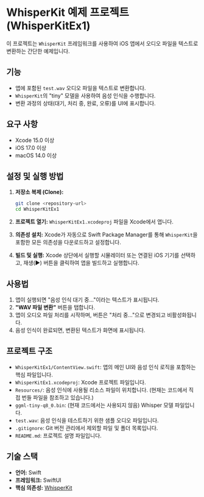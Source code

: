 # WhisperKit 예제 프로젝트 (WhisperKitEx1)

이 프로젝트는 `WhisperKit` 프레임워크를 사용하여 iOS 앱에서 오디오 파일을 텍스트로 변환하는 간단한 예제입니다.

## 기능

- 앱에 포함된 `test.wav` 오디오 파일을 텍스트로 변환합니다.
- `WhisperKit`의 "tiny" 모델을 사용하여 음성 인식을 수행합니다.
- 변환 과정의 상태(대기, 처리 중, 완료, 오류)를 UI에 표시합니다.

## 요구 사항

- Xcode 15.0 이상
- iOS 17.0 이상
- macOS 14.0 이상

## 설정 및 실행 방법

1.  **저장소 복제 (Clone):**
    ```bash
    git clone <repository-url>
    cd WhisperKitEx1
    ```

2.  **프로젝트 열기:**
    `WhisperKitEx1.xcodeproj` 파일을 Xcode에서 엽니다.

3.  **의존성 설치:**
    Xcode가 자동으로 Swift Package Manager를 통해 `WhisperKit`을 포함한 모든 의존성을 다운로드하고 설정합니다.

4.  **빌드 및 실행:**
    Xcode 상단에서 실행할 시뮬레이터 또는 연결된 iOS 기기를 선택하고, 재생(▶) 버튼을 클릭하여 앱을 빌드하고 실행합니다.

## 사용법

1.  앱이 실행되면 "음성 인식 대기 중..."이라는 텍스트가 표시됩니다.
2.  **"WAV 파일 변환"** 버튼을 탭합니다.
3.  앱이 오디오 파일 처리를 시작하며, 버튼은 "처리 중..."으로 변경되고 비활성화됩니다.
4.  음성 인식이 완료되면, 변환된 텍스트가 화면에 표시됩니다.

## 프로젝트 구조

-   `WhisperKitEx1/ContentView.swift`: 앱의 메인 UI와 음성 인식 로직을 포함하는 핵심 파일입니다.
-   `WhisperKitEx1.xcodeproj`: Xcode 프로젝트 파일입니다.
-   `Resources/`: 음성 인식에 사용될 리소스 파일이 위치합니다. (현재는 코드에서 직접 번들 파일을 참조하고 있습니다.)
-   `ggml-tiny-q8_0.bin`: (현재 코드에서는 사용되지 않음) Whisper 모델 파일입니다.
-   `test.wav`: 음성 인식을 테스트하기 위한 샘플 오디오 파일입니다.
-   `.gitignore`: Git 버전 관리에서 제외할 파일 및 폴더 목록입니다.
-   `README.md`: 프로젝트 설명 파일입니다.

## 기술 스택

-   **언어:** Swift
-   **프레임워크:** SwiftUI
-   **핵심 의존성:** [WhisperKit](https://github.com/argmaxinc/WhisperKit)
